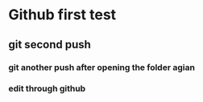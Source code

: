 # Github first test
## git second push
### git another push after opening the folder agian
### edit through github
